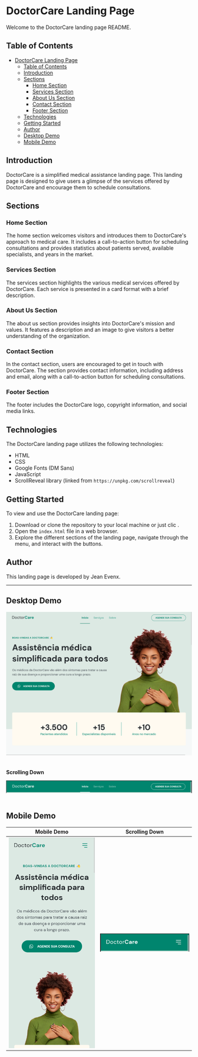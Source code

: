 # DoctorCare Landing Page

Welcome to the DoctorCare landing page README.

## Table of Contents

- [DoctorCare Landing Page](#doctorcare-landing-page)
  - [Table of Contents](#table-of-contents)
  - [Introduction](#introduction)
  - [Sections](#sections)
    - [Home Section](#home-section)
    - [Services Section](#services-section)
    - [About Us Section](#about-us-section)
    - [Contact Section](#contact-section)
    - [Footer Section](#footer-section)
  - [Technologies](#technologies)
  - [Getting Started](#getting-started)
  - [Author](#author)
  - [Desktop Demo](#desktop-demo)
  - [Mobile Demo](#mobile-demo)

## Introduction

DoctorCare is a simplified medical assistance landing page. This landing page is designed to give users a glimpse of the services offered by DoctorCare and encourage them to schedule consultations.

## Sections

### Home Section

The home section welcomes visitors and introduces them to DoctorCare's approach to medical care. It includes a call-to-action button for scheduling consultations and provides statistics about patients served, available specialists, and years in the market.

### Services Section

The services section highlights the various medical services offered by DoctorCare. Each service is presented in a card format with a brief description.

### About Us Section

The about us section provides insights into DoctorCare's mission and values. It features a description and an image to give visitors a better understanding of the organization.

### Contact Section

In the contact section, users are encouraged to get in touch with DoctorCare. The section provides contact information, including address and email, along with a call-to-action button for scheduling consultations.

### Footer Section

The footer includes the DoctorCare logo, copyright information, and social media links.

## Technologies

The DoctorCare landing page utilizes the following technologies:

- HTML
- CSS 
- Google Fonts (DM Sans)
- JavaScript
- ScrollReveal library (linked from `https://unpkg.com/scrollreveal`)

## Getting Started

To view and use the DoctorCare landing page:

1. Download or clone the repository to your local machine or just clic .
2. Open the `index.html` file in a web browser.
3. Explore the different sections of the landing page, navigate through the menu, and interact with the buttons.

## Author

This landing page is developed by Jean Evenx.


---


## Desktop Demo                                          
![Demo](./assets/desktop.png)       
<br>            
<b>Scrolling Down</b>

![Demo](./assets/onscroll.png)
<br><br>

## Mobile Demo 
Mobile Demo             |  Scrolling Down
:-------------------------:|:-------------------------:
![](./assets/mobile.png)  |  ![](./assets/onscroll1.png)
